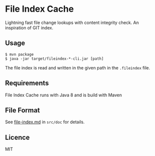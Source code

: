 # File Index Cache

Lightning fast file change lookups with content integrity check. An inspiration of
GIT index.

## Usage

    $ mvn package
    $ java -jar target/fileindex-*-cli.jar [path]
    
The file index is read and written in the given path in the `.fileindex` file.

## Requirements

File Index Cache runs with Java 8 and is build with Maven

## File Format

See [file-index.md](tree/master/src/doc/file-index.md) in `src/doc` for details.

## Licence

MIT